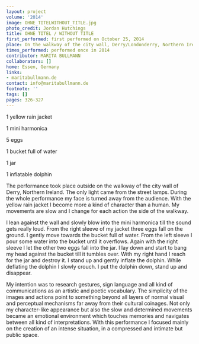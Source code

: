 ```yaml
---
layout: project
volume: '2014'
image: OHNE_TITELWITHOUT_TITLE.jpg
photo_credit: Jordan Hutchings
title: OHNE TITEL / WITHOUT TITLE
first_performed: first performed on October 25, 2014
place: On the walkway of the city wall, Derry/Londonderry, Northern Ireland
times_performed: performed once in 2014
contributor: MARITA BULLMANN
collaborators: []
home: Essen, Germany
links:
- maritabullmann.de
contact: info@maritabullmann.de
footnote: ''
tags: []
pages: 326-327
---
```


1 yellow rain jacket

1 mini harmonica

5 eggs

1 bucket full of water

1 jar

1 inflatable dolphin

The performance took place outside on the walkway of the city wall of Derry, Northern Ireland. The only light came from the street lamps. During the whole performance my face is turned away from the audience. With the yellow rain jacket I become more a kind of character than a human. My movements are slow and I change for each action the side of the walkway.

I lean against the wall and slowly blow into the mini harmonica till the sound gets really loud. From the right sleeve of my jacket three eggs fall on the ground. I gently move towards the bucket full of water. From the left sleeve I pour some water into the bucket until it overflows. Again with the right sleeve I let the other two eggs fall into the jar. I lay down and start to bang my head against the bucket till it tumbles over. With my right hand I reach for the jar and destroy it. I stand up and gently inflate the dolphin. While deflating the dolphin I slowly crouch. I put the dolphin down, stand up and disappear.

My intention was to research gestures, sign language and all kind of communications as an artistic and poetic vocabulary. The simplicity of the images and actions point to something beyond all layers of normal visual and perceptual mechanisms far away from their cultural coinages. Not only my character-like appearance but also the slow and determined movements became an emotional environment which touches memories and navigates between all kind of interpretations. With this performance I focused mainly on the creation of an intense situation, in a compressed and intimate but public space.
